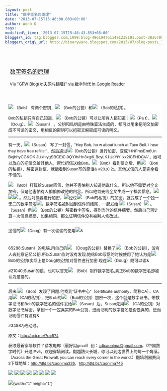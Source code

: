 ```yaml
--- 
layout: post 
title: "数字签名的原理" 
date: '2013-07-15T15:46:00.003+08:00' 
author: Wenh Q
tags:
modified\_time: '2013-07-15T15:46:43.853+08:00' 
blogger\_id: tag:blogger.com,1999:blog-4961947611491238191.post-3836795461682025188
blogger\_orig\_url: http://binaryware.blogspot.com/2013/07/blog-post\_7901.html
---
```

<div style="font-size: 13px; padding: 5px;">

</div>

<div style="margin: 10px; padding: 5px;">

<div style="font-size: 18px;">

[数字签名的原理](http://feedproxy.google.com/~r/chinagfwblog/~3/fHz7JcAcHvY/blog-post.html)

</div>

<div style="font-size: 13px;">

Via ["GFW Blog(功夫网与翻墙)" via 数字时代 in Google
Reader](https://www.blogger.com/blogger.g?blogID=4961947611491238191)

</div>

</div>

<div style="font-size: 13px; padding: 15px 0 10px 10px;">

<span style="font-family: Arial; font-size: 13px;"></span>

<div style="background-color: white;">

<span
style="font-family: Arial; font-size: 13px;">![](http://storage.live.com/items/DFB0BB39FE87AFA3!1119?face4.gif) （Bob）
有两个密钥，![](http://storage.live.com/items/DFB0BB39FE87AFA3!1120?greenkey.GIF) （Bob的公钥）和![](http://storage.live.com/items/DFB0BB39FE87AFA3!1123?redkey.GIF) （Bob的私钥）。</span>

</div>

<div style="background-color: white;">

<span
style="font-family: Arial; font-size: 13px;">Bob的私钥只有自己知道，![](http://storage.live.com/items/DFB0BB39FE87AFA3!1120?greenkey.GIF) （Bob的公钥）可以让所有人都知道：![](http://storage.live.com/items/DFB0BB39FE87AFA3!1117?face1.gif)（Pa
t）、![](http://storage.live.com/items/DFB0BB39FE87AFA3!1115?face2.gif)（Doug）、![](http://storage.live.com/items/DFB0BB39FE87AFA3!1118?face3.gif)（Susan）
。公钥和私钥是由特殊算法生成的，都可以用来把明文加密成不可读的密文，用相反的密钥可以把密文解密成可读的明文。</span>

</div>

<div style="background-color: white;">

<span style="font-family: Arial; font-size: 13px;">

</span>

</div>

------------------------------------------------------------------------

<div style="background-color: white;">

<span
style="font-family: Arial; font-size: 13px;">有一天，![](http://storage.live.com/items/DFB0BB39FE87AFA3!1118?face3.gif)（Susan）
写了一封信，"Hey Bob, ho w about lunch at Taco Bell. I hear they have
free
refills!"，然后通过![](http://storage.live.com/items/DFB0BB39FE87AFA3!1120?greenkey.GIF)（Bob的公钥）进行加密，变成"HNFmsEm6Un
BejhhyCGKOK JUxhiygSBCEiC 0QYIh/Hn3xgiK BcyLK1UcYiY
lxx2lCFHDC/A"，她可以放心的把信交给其他人，帮忙把信送给Bob。![](http://storage.live.com/items/DFB0BB39FE87AFA3!1119?face4.gif)（Bob）看到信之后，用![](http://storage.live.com/items/DFB0BB39FE87AFA3!1123?redkey.GIF) （Bob的私钥），解密这封信，就能看到Susan写的原话&
#2010
2;。其他送信的人是完全看不懂的。</span>

</div>

<div style="background-color: white;">

<span
style="font-family: Arial; font-size: 13px;">![](http://storage.live.com/items/DFB0BB39FE87AFA3!1119?face4.gif) （Bob）打算给Susan回信，他并不害怕别人知道他说什么，所以他不需要对全文加密，但是他害怕有人偷偷修改他的内容，所以他首先给全文生成一个摘要信息。![](http://storage.live.com/items/DFB0BB39FE87AFA3!1127?text.GIF) ![](http://storage.live.com/items/DFB0BB39FE87AFA3!%20%20%201121?hash.gif)![](http://storage.live.com/items/DFB0BB39FE87AFA3!1122?Message_digest.gif) 。然后对摘要进行加密，![](http://storage.live.com/items/DFB0BB39FE87AFA3!1122?Message_digest.gif)经过![](http://storage.live.com/items/DFB0BB39FE87AFA3!1123?redkey.GIF) （Bob的私钥）的加密，就变成了一个独一无二的数字签名![](http://storage.live.com/items/DFB0BB39FE87AFA3!1124?signature.gif)。数字签名被附加到信件的结尾，一起发给 ![](http://storage.live.com/items/DFB0BB39FE87AFA3!1118?face3.gif)（Susan）![](http://storage.live.com/items/DFB0BB39FE87AFA3!1125?signed_text.GIF) 。（Susan）用![](http://storage.live.com/items/DFB0BB39FE87AFA3!1120?greenkey.GIF) （Bob的公钥）解密数字签名，得到当时的信件摘要。然后自己再计算一次信息摘要，如果相同，那么证明信件没有被别人修改过。</span>

</div>

------------------------------------------------------------------------

<div style="background-color: white;">

<span
style="font-family: Arial; font-size: 13px;">送信的![](http://storage.live.com/items/DFB0BB39FE87AFA3!1115?face2.gif)（Doug）有一次偷偷的使用![](http://storage.live.com/items/DFB0BB39FE87AFA3!1118?face3.gif)&
#
65288;Susan）的电脑,用自己的![](http://storage.live.com/items/DFB0BB39FE87AFA3!1120?greenkey.GIF) （Doug的公钥）替换了![](http://storage.live.com/items/DFB0BB39FE87AFA3!1120?greenkey.GIF) （Bob的公钥），没有人去刻意记忆公钥,所以Susan当时没有发现,她给Bob写信的时候使用了她认为是![](http://storage.live.com/items/DFB0BB39FE87AFA3!1120?greenkey.GIF)Bob的公钥(实际上是Doug的公钥)对信件进行加密.现在![](http://storage.live.com/items/DFB0BB39FE87AFA3!1115?face2.gif)（Doug）既可以读&

#21040;Susan的信，也可以冒充![](http://storage.live.com/items/DFB0BB39FE87AFA3!1119?face4.gif) （Bob）制作数字签名,真正Bob的数字签名却被认为是错的。</span>

</div>

------------------------------------------------------------------------

<div style="background-color: white;">

<span
style="font-family: Arial; font-size: 13px;">后来,![](http://storage.live.com/items/DFB0BB39FE87AFA3!1119?face4.gif) （Bob）发现了问题,他找到"证书中心"（certificate
authority，简称CA），CA用![](http://storage.live.com/items/DFB0BB39FE87AFA3!1123?redkey.GIF)（CA的私钥），把B
ob的![](http://storage.live.com/items/DFB0BB39FE87AFA3!1120?greenkey.GIF) （Bob的公钥）加密一次，这个就是数字证书。带数字证书和Bob的数字签名的信件发给![](http://storage.live.com/items/DFB0BB39FE87AFA3!1118?face3.gif)（Susan）后，Susan先用![](http://storage.live.com/items/DFB0BB39FE87AFA3!1120?greenkey.GIF) （CA的公钥）对数字证书解密，拿到一个一定真实的Bob公钥，进而证明的数字签名是否是真的，进而证明信件有没有&

#34987;改动过。</span>

</div>

<span style="font-family: Arial; font-size: 13px;">

原文：<http://axb.me/?p=574></span>

<div>

获取最新穿墙软件？请发电邮（最好用gmail）到：cdtcaonima@gmail.com。《中国数字时代》开通IPv6，欢迎穿墙阅读。翻越防火长城，你可以到达世界上的每一个角落。（Across
the Great Firewall, you can reach every corner in the
world.）翻墙利器赛风3下载地址：<http://dld.bz/caonima326>，<http://dld.bz/caonima745>

</div>

<div>

[![](http://feeds.feedburner.com/~ff/chinagfwblog?d=yIl2AUoC8zA)](http://feeds.feedburner.com/~ff/chinagfwblog?a=fHz7JcAcHvY:7HSk1MNKD_Q:yIl2AUoC8zA)
[![](http://feeds.feedburner.com/~ff/chinagfwblog?i=fHz7JcAcHvY:7HSk1MNKD_Q:-BTjWOF_DHI)](http://feeds.feedburner.com/~ff/chinagfwblog?a=fHz7JcAcHvY:7HSk1MNKD_Q:-BTjWOF_DHI)
[![](http://feeds.feedburner.com/~ff/chinagfwblog?i=fHz7JcAcHvY:7HSk1MNKD_Q:F7zBnMyn0Lo)](http://feeds.feedburner.com/~ff/chinagfwblog?a=fHz7JcAcHvY:7HSk1MNKD_Q:F7zBnMyn0Lo)
[![](http://feeds.feedburner.com/~ff/chinagfwblog?i=fHz7JcAcHvY:7HSk1MNKD_Q:V_sGLiPBpWU)](http://feeds.feedburner.com/~ff/chinagfwblog?a=fHz7JcAcHvY:7HSk1MNKD_Q:V_sGLiPBpWU)
[![](http://feeds.feedburner.com/~ff/chinagfwblog?d=qj6IDK7rITs)](http://feeds.feedburner.com/~ff/chinagfwblog?a=fHz7JcAcHvY:7HSk1MNKD_Q:qj6IDK7rITs)
[![](http://feeds.feedburner.com/~ff/chinagfwblog?d=l6gmwiTKsz0)](http://feeds.f%20%20%20eedburner.com/~ff/chinagfwblog?a=fHz7JcAcHvY:7HSk1MNKD_Q:l6gmwiTKsz0)
[![](http://feeds.feedburner.com/~ff/chinagfwblog?i=fHz7JcAcHvY:7HSk1MNKD_Q:gIN9vFwOqvQ)](http://feeds.feedburner.com/~ff/chinagfwblog?a=fHz7JcAcHvY:7HSk1MNKD_Q:gIN9vFwOqvQ)
[![](http://feeds.feedburner.com/~ff/chinagfwblog?d=TzevzKxY174)](http://feeds.feedburner.com/~ff/chinagfwblog?a=fHz7JcAcHvY:7HSk1MNKD_Q:TzevzKxY174)

</div>

![](http://feeds.feedburner.com/~r/chinagfwblog/~4/fHz7JcAcHvY){width="1"
height="1"}

</div>
